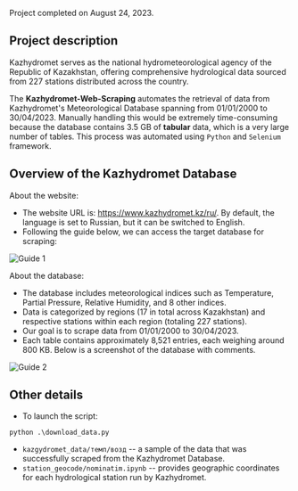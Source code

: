 Project completed on August 24, 2023.
 
## Project description

Kazhydromet serves as the national hydrometeorological agency of the Republic of Kazakhstan, offering comprehensive hydrological data sourced from 227 stations distributed across the country. 

The **Kazhydromet-Web-Scraping** automates the retrieval of data from Kazhydromet's Meteorological Database spanning from 01/01/2000 to 30/04/2023. Manually handling this would be extremely time-consuming because the database contains 3.5 GB of **tabular** data, which is a very large number of tables. This process was automated using `Python` and `Selenium` framework.

## Overview of the Kazhydromet Database

About the website:

* The website URL is: https://www.kazhydromet.kz/ru/. By default, the language is set to Russian, but it can be switched to English.
* Following the guide below, we can access the target database for scraping:

![Guide 1](https://github.com/SaniyaAbushakimova/Kazhydromet-Web-Scraping/assets/81459892/14376122-b314-4628-a7c8-53559cbbdc97)

About the database:

* The database includes meteorological indices such as Temperature, Partial Pressure, Relative Humidity, and 8 other indices.
* Data is categorized by regions (17 in total across Kazakhstan) and respective stations within each region (totaling 227 stations).
* Our goal is to scrape data from 01/01/2000 to 30/04/2023.
* Each table contains approximately 8,521 entries, each weighing around 800 KB. Below is a screenshot of the database with comments.

![Guide 2](https://github.com/SaniyaAbushakimova/Kazhydromet-Web-Scraping/assets/81459892/75b869a0-c5a1-4041-96cd-eaf28f23e29f)

## Other details

* To launch the script:
````
python .\download_data.py
````
* `kazgydromet_data/темп/возд` -- a sample of the data that was successfully scraped from the Kazhydromet Database.
* `station_geocode/nominatim.ipynb` -- provides geographic coordinates for each hydrological station run by Kazhydromet.

